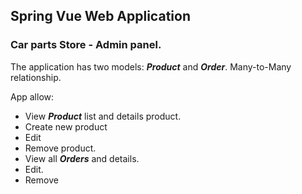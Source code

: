 ## Spring Vue Web Application

### **Car parts Store - Admin panel.**

The application has two models: ***Product*** and ***Order***. Many-to-Many relationship.

App allow:
* View ***Product*** list and details product.
* Create new product
* Edit
* Remove product.  
* View all ***Orders*** and details.
* Edit.
* Remove
